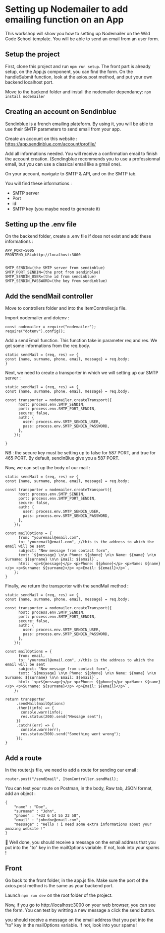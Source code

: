 # Setting up Nodemailer to add emailing function on an App

This workshop will show you how to setting up Nodemailer on the Wild Code School template. You will be able to send an email from an user form.

## Setup the project

First, clone this project and run `npm run setup`. The front part is already setup, on the App.js component, you can find the form. On the handleSubmit function, look at the axios.post method, and put your own backend localhost port.

Move to the backend folder and install the nodemailer dependancy:
`npm install nodemailer`

## Creating an account on Sendinblue

Sendinblue is a french emailing plateform. By using it, you will be able to use their SMTP parameters to send email from your app.

Create an account on this website : https://app.sendinblue.com/account/profile/

Add all informations needed. You will receive a confirmation email to finish the account creation. (Sendingblue recommends you to use a professionnal email, but you can use a classical email like a gmail one).

On your account, navigate to SMTP & API, and on the SMTP tab.

You will find these informations : 
- SMTP server
- Port
- id
- SMTP key (you maybe need to generate it)

## Setting up the .env file

On the backend folder, create a .env file if does not exist and add these informations :

```
APP_PORT=5005
FRONTEND_URL=http://localhost:3000


SMTP_SENDIN=(the SMTP server from sendinblue)
SMTP_PORT_SENDIN=(the prot from sendinblue)
SMTP_SENDIN_USER=(the id from sendinblue)
SMTP_SENDIN_PASSWORD=(the key from sendinblue)
```

## Add the sendMail controller

Move to controllers folder and into the ItemController.js file.

Import nodemailer and dotenv : 
```
const nodemailer = require("nodemailer");
require("dotenv").config();
```

Add a sendEmail function. This function take in parameter req and res. We get some informations from the req.body.

```
static sendMail = (req, res) => {
const {name, surname, phone, email, message} = req.body;
}
```

Next, we need to create a transporter in which we will setting up our SMTP server :

```
static sendMail = (req, res) => {
const {name, surname, phone, email, message} = req.body;

const transporter = nodemailer.createTransport({
      host: process.env.SMTP_SENDIN,
      port: process.env.SMTP_PORT_SENDIN,
      secure: false,
      auth: {
        user: process.env.SMTP_SENDIN_USER,
        pass: process.env.SMTP_SENDIN_PASSWORD,
      },
    });

}
```
NB : the secure key must be setting up to false for 587 PORT, and true for 465 PORT. By default, sendinBlue give you a 587 PORT.

Now, we can set up the body of our mail :

```
static sendMail = (req, res) => {
const {name, surname, phone, email, message} = req.body;

const transporter = nodemailer.createTransport({
      host: process.env.SMTP_SENDIN,
      port: process.env.SMTP_PORT_SENDIN,
      secure: false,
      auth: {
        user: process.env.SMTP_SENDIN_USER,
        pass: process.env.SMTP_SENDIN_PASSWORD,
      },
    });
    
const mailOptions = {
      from: "youremail@email.com",
      to: "youremail@email.com", //this is the address to which the email will be sent
      subject: "New message from contact form",
      text: `${message} \n\n Phone: ${phone} \n\n Name: ${name} \n\n Surname: ${surname} \n\n Email: ${email}`,
      html: `<p>${message}</p> <p>Phone: ${phone}</p> <p>Name: ${name}</p> <p>Surname: ${surname}</p> <p>Email: ${email}</p>`,
    };
}
```

Finally, we return the transporter with the sendMail method :

```
static sendMail = (req, res) => {
const {name, surname, phone, email, message} = req.body;

const transporter = nodemailer.createTransport({
      host: process.env.SMTP_SENDIN,
      port: process.env.SMTP_PORT_SENDIN,
      secure: false,
      auth: {
        user: process.env.SMTP_SENDIN_USER,
        pass: process.env.SMTP_SENDIN_PASSWORD,
      },
    });
    
const mailOptions = {
      from: email,
      to: "youremail@email.com", //this is the address to which the email will be sent
      subject: "New message from contact form",
      text: `${message} \n\n Phone: ${phone} \n\n Name: ${name} \n\n Surname: ${surname} \n\n Email: ${email}`,
      html: `<p>${message}</p> <p>Phone: ${phone}</p> <p>Name: ${name}</p> <p>Surname: ${surname}</p> <p>Email: ${email}</p>`,
    };
    
return transporter
     .sendMail(mailOptions)
     .then((info) => {
       console.warn(info);
       res.status(200).send("Message sent");
     })
     .catch((err) => {
       console.warn(err);
       res.status(500).send("Something went wrong");
     });
}
```

## Add a route

In the router.js file, we need to add a route for sending our email :

```
router.post("/sendEmail", ItemController.sendMail);
```

You can test your route on Postman, in the body, Raw tab, JSON format, add an object :

```
{
    "name" : "Doe",
    "surname" : "John",
    "phone" : "+33 6 14 55 23 58",
    "email" : "johndoe@email.com",
    "message" : "Hello ! i need some extra informations about your amazing website !"
}
```

💪 Well done, you should receive a message on the email address that you put into the "to" key in the mailOptions variable. If not, look into your spams !

## Front

Go back to the front folder, in the app.js file. Make sure the port of the axios.post method is the same as your backend port.

Launch `npm run dev` on the root folder of the project.

Now, if you go to http://localhost:3000 on your web browser, you can see the form. You can test by writting a new message a click the send button.

you should receive a message on the email address that you put into the "to" key in the mailOptions variable. If not, look into your spams !



